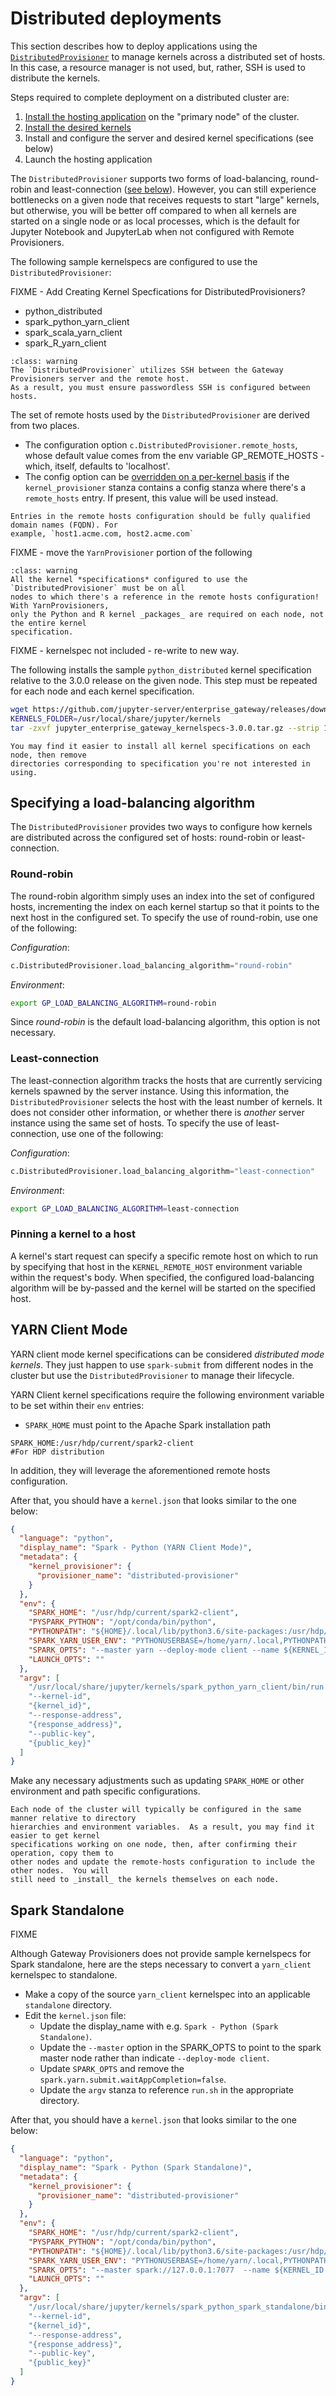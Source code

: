 # Distributed deployments

This section describes how to deploy applications using the
[`DistributedProvisioner`](../contributors/system-architecture.md#distributedprovisioner) to
manage kernels across a distributed set of hosts. In this case, a resource manager is not used,
but, rather, SSH is used to distribute the kernels.

Steps required to complete deployment on a distributed cluster are:

1. [Install the hosting application](installing-gp.md) on the "primary node" of the cluster.
1. [Install the desired kernels](installing-kernels.md)
1. Install and configure the server and desired kernel specifications (see below)
1. Launch the hosting application

The `DistributedProvisioner` supports two forms of load-balancing, round-robin and least-connection
([see below](#specifying-a-load-balancing-algorithm)). However, you can still experience bottlenecks
on a given node that receives requests to start "large" kernels, but otherwise, you will be better off
compared to when all kernels are started on a single node or as local processes, which is
the default for Jupyter Notebook and JupyterLab when not configured with Remote Provisioners.

The following sample kernelspecs are configured to use the `DistributedProvisioner`:

FIXME - Add Creating Kernel Specfications for DistributedProvisioners?

- python_distributed
- spark_python_yarn_client
- spark_scala_yarn_client
- spark_R_yarn_client

```{admonition} Important!
:class: warning
The `DistributedProvisioner` utilizes SSH between the Gateway Provisioners server and the remote host.
As a result, you must ensure passwordless SSH is configured between hosts.
```

The set of remote hosts used by the `DistributedProvisioner` are derived from two places.

- The configuration option `c.DistributedProvisioner.remote_hosts`, whose default value comes
  from the env variable GP_REMOTE_HOSTS - which, itself, defaults to 'localhost'.
- The config option can be [overridden on a per-kernel basis](config-kernel-override.md#per-kernel-configuration-overrides)
  if the `kernel_provisioner` stanza contains a config stanza where there's a `remote_hosts` entry. If
  present, this value will be used instead.

```{tip}
Entries in the remote hosts configuration should be fully qualified domain names (FQDN). For
example, `host1.acme.com, host2.acme.com`
```

FIXME - move the `YarnProvisioner` portion of the following

```{admonition} Important!
:class: warning
All the kernel *specifications* configured to use the `DistributedProvisioner` must be on all
nodes to which there's a reference in the remote hosts configuration!  With YarnProvisioners,
only the Python and R kernel _packages_ are required on each node, not the entire kernel
specification.
```

FIXME - kernelspec not included - re-write to new way.

The following installs the sample `python_distributed` kernel specification relative to the
3.0.0 release on the given node. This step must be repeated for each node and each kernel
specification.

```Bash
wget https://github.com/jupyter-server/enterprise_gateway/releases/download/v3.0.0/jupyter_enterprise_gateway_kernelspecs-3.0.0.tar.gz
KERNELS_FOLDER=/usr/local/share/jupyter/kernels
tar -zxvf jupyter_enterprise_gateway_kernelspecs-3.0.0.tar.gz --strip 1 --directory $KERNELS_FOLDER/python_distributed/ python_distributed/
```

```{tip}
You may find it easier to install all kernel specifications on each node, then remove
directories corresponding to specification you're not interested in using.
```

## Specifying a load-balancing algorithm

The `DistributedProvisioner` provides two ways to configure how kernels are distributed across
the configured set of hosts: round-robin or least-connection.

### Round-robin

The round-robin algorithm simply uses an index into the set of configured hosts, incrementing
the index on each kernel startup so that it points to the next host in the configured set. To
specify the use of round-robin, use one of the following:

_Configuration_:

```python
c.DistributedProvisioner.load_balancing_algorithm="round-robin"
```

_Environment_:

```bash
export GP_LOAD_BALANCING_ALGORITHM=round-robin
```

Since _round-robin_ is the default load-balancing algorithm, this option is not necessary.

### Least-connection

The least-connection algorithm tracks the hosts that are currently servicing kernels spawned by
the server instance. Using this information, the `DistributedProvisioner` selects the host with
the least number of kernels. It does not consider other information, or whether there is _another_
server instance using the same set of hosts. To specify the use of least-connection, use one of
the following:

_Configuration_:

```python
c.DistributedProvisioner.load_balancing_algorithm="least-connection"
```

_Environment_:

```bash
export GP_LOAD_BALANCING_ALGORITHM=least-connection
```

### Pinning a kernel to a host

A kernel's start request can specify a specific remote host on which to run by specifying that
host in the `KERNEL_REMOTE_HOST` environment variable within the request's body. When specified,
the configured load-balancing algorithm will be by-passed and the kernel will be started on the
specified host.

## YARN Client Mode

YARN client mode kernel specifications can be considered _distributed mode kernels_. They just
happen to use `spark-submit` from different nodes in the cluster but use the
`DistributedProvisioner` to manage their lifecycle.

YARN Client kernel specifications require the following environment variable to be set within
their `env` entries:

- `SPARK_HOME` must point to the Apache Spark installation path

```
SPARK_HOME:/usr/hdp/current/spark2-client                            #For HDP distribution
```

In addition, they will leverage the aforementioned remote hosts configuration.

After that, you should have a `kernel.json` that looks similar to the one below:

```json
{
  "language": "python",
  "display_name": "Spark - Python (YARN Client Mode)",
  "metadata": {
    "kernel_provisioner": {
      "provisioner_name": "distributed-provisioner"
    }
  },
  "env": {
    "SPARK_HOME": "/usr/hdp/current/spark2-client",
    "PYSPARK_PYTHON": "/opt/conda/bin/python",
    "PYTHONPATH": "${HOME}/.local/lib/python3.6/site-packages:/usr/hdp/current/spark2-client/python:/usr/hdp/current/spark2-client/python/lib/py4j-0.10.6-src.zip",
    "SPARK_YARN_USER_ENV": "PYTHONUSERBASE=/home/yarn/.local,PYTHONPATH=${HOME}/.local/lib/python3.6/site-packages:/usr/hdp/current/spark2-client/python:/usr/hdp/current/spark2-client/python/lib/py4j-0.10.6-src.zip,PATH=/opt/conda/bin:$PATH",
    "SPARK_OPTS": "--master yarn --deploy-mode client --name ${KERNEL_ID:-ERROR__NO__KERNEL_ID} --conf spark.yarn.submit.waitAppCompletion=false",
    "LAUNCH_OPTS": ""
  },
  "argv": [
    "/usr/local/share/jupyter/kernels/spark_python_yarn_client/bin/run.sh",
    "--kernel-id",
    "{kernel_id}",
    "--response-address",
    "{response_address}",
    "--public-key",
    "{public_key}"
  ]
}
```

Make any necessary adjustments such as updating `SPARK_HOME` or other environment and path
specific configurations.

```{tip}
Each node of the cluster will typically be configured in the same manner relative to directory
hierarchies and environment variables.  As a result, you may find it easier to get kernel
specifications working on one node, then, after confirming their operation, copy them to
other nodes and update the remote-hosts configuration to include the other nodes.  You will
still need to _install_ the kernels themselves on each node.
```

## Spark Standalone

FIXME

Although Gateway Provisioners does not provide sample kernelspecs for Spark standalone,
here are the steps necessary to convert a `yarn_client` kernelspec to standalone.

- Make a copy of the source `yarn_client` kernelspec into an applicable `standalone` directory.
- Edit the `kernel.json` file:
  - Update the display_name with e.g. `Spark - Python (Spark Standalone)`.
  - Update the `--master` option in the SPARK_OPTS to point to the spark master node
    rather than indicate `--deploy-mode client`.
  - Update `SPARK_OPTS` and remove the `spark.yarn.submit.waitAppCompletion=false`.
  - Update the `argv` stanza to reference `run.sh` in the appropriate directory.

After that, you should have a `kernel.json` that looks similar to the one below:

```json
{
  "language": "python",
  "display_name": "Spark - Python (Spark Standalone)",
  "metadata": {
    "kernel_provisioner": {
      "provisioner_name": "distributed-provisioner"
    }
  },
  "env": {
    "SPARK_HOME": "/usr/hdp/current/spark2-client",
    "PYSPARK_PYTHON": "/opt/conda/bin/python",
    "PYTHONPATH": "${HOME}/.local/lib/python3.6/site-packages:/usr/hdp/current/spark2-client/python:/usr/hdp/current/spark2-client/python/lib/py4j-0.10.6-src.zip",
    "SPARK_YARN_USER_ENV": "PYTHONUSERBASE=/home/yarn/.local,PYTHONPATH=${HOME}/.local/lib/python3.6/site-packages:/usr/hdp/current/spark2-client/python:/usr/hdp/current/spark2-client/python/lib/py4j-0.10.6-src.zip,PATH=/opt/conda/bin:$PATH",
    "SPARK_OPTS": "--master spark://127.0.0.1:7077  --name ${KERNEL_ID:-ERROR__NO__KERNEL_ID}",
    "LAUNCH_OPTS": ""
  },
  "argv": [
    "/usr/local/share/jupyter/kernels/spark_python_spark_standalone/bin/run.sh",
    "--kernel-id",
    "{kernel_id}",
    "--response-address",
    "{response_address}",
    "--public-key",
    "{public_key}"
  ]
}
```
